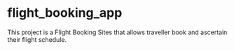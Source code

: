 # flight_booking_app

This project is a Flight Booking Sites that allows traveller book and ascertain their flight schedule.
